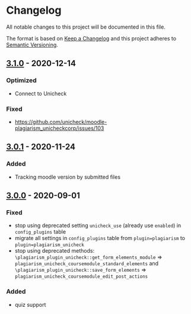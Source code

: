 # Changelog
All notable changes to this project will be documented in this file.

The format is based on [Keep a Changelog](http://keepachangelog.com/en/1.0.0/)
and this project adheres to [Semantic Versioning](http://semver.org/spec/v2.0.0.html).

## [3.1.0] - 2020-12-14
### Optimized
- Connect to Unicheck
### Fixed
- https://github.com/unicheck/moodle-plagiarism_unicheckcorp/issues/103

## [3.0.1] - 2020-11-24
### Added
- Tracking moodle version by submitted files

## [3.0.0] - 2020-09-01
### Fixed
- stop using deprecated setting `unicheck_use` (already use `enabled`) in `config_plugins` table
- migrate all settings in `config_plugins` table from `plugin=plagiarism` to `plugin=plagiarism_unicheck`
- stop using deprecated methods: `\plagiarism_plugin_unicheck::get_form_elements_module` => `plagiarism_unicheck_coursemodule_standard_elements`
    and `\plagiarism_plugin_unicheck::save_form_elements` => `plagiarism_unicheck_coursemodule_edit_post_actions`

### Added
- quiz support

[3.1.0]: https://github.com/unicheck/moodle-plagiarism_unicheckcorp/releases/tag/v3.1.0
[3.0.1]: https://github.com/unicheck/moodle-plagiarism_unicheckcorp/releases/tag/v3.0.1
[3.0.0]: https://github.com/unicheck/moodle-plagiarism_unicheckcorp/releases/tag/v3.0.0
